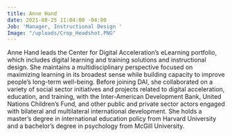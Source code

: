 ```yaml
---
title: Anne Hand
date: 2021-08-25 11:04:00 -04:00
Job: 'Manager, Instructional Design '
Image: "/uploads/Crop_Headshot.PNG"
---
```


Anne Hand leads the Center for Digital Acceleration’s eLearning portfolio, which includes digital learning and training solutions and instructional design. She maintains a multidisciplinary perspective focused on maximizing learning in its broadest sense while building capacity to improve people’s long-term well-being. Before joining DAI, she collaborated on a variety of social sector initiatives and projects related to digital acceleration, education, and training, with the Inter-American Development Bank, United Nations Children’s Fund, and other public and private sector actors engaged with bilateral and multilateral international development. She holds a master’s degree in international education policy from Harvard University and a bachelor’s degree in psychology from McGill University.